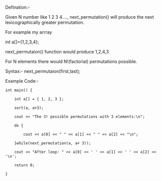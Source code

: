 Defination:-

Given N number like 1 2 3 4...., next_permutation() will produce the next lexicographically greater permutation.

For example my arrray

int a[]={1,2,3,4};

next_permutaion() function would produce 1,2,4,3

For N elements there would N!(factorial) permutations possible.

Syntax:- next_permutaion(first,last);

Example Code:-

    int main() {  
    
        int a[] = { 1, 2, 3 }; 
    
        sort(a, a+3); 
    
        cout << "The 3! possible permutations with 3 elements:\n"; 
    
        do { 
        
            cout << a[0] << " " << a[1] << " " << a[2] << "\n"; 
        
        }while(next_permutation(a, a+ 3)); 
  
        cout << "After loop: " << a[0] << ' ' << a[1] << ' ' << a[2] << '\n'; 
    
        return 0; 

    }
